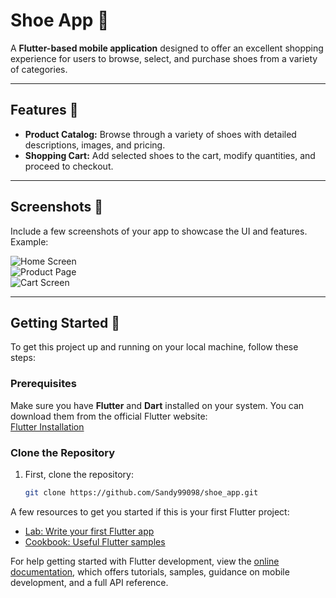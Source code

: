# Shoe App 👟

A **Flutter-based mobile application** designed to offer an excellent shopping experience for users to browse, select, and purchase shoes from a variety of categories.

---

## Features 🚀

- **Product Catalog:** Browse through a variety of shoes with detailed descriptions, images, and pricing.
- **Shopping Cart:** Add selected shoes to the cart, modify quantities, and proceed to checkout.

---

## Screenshots 📸

Include a few screenshots of your app to showcase the UI and features. Example:

![Home Screen](https://via.placeholder.com/300x600?text=Home+Screen)  
![Product Page](https://via.placeholder.com/300x600?text=Product+Page)  
![Cart Screen](https://via.placeholder.com/300x600?text=Cart+Screen)  

---

## Getting Started 🚗

To get this project up and running on your local machine, follow these steps:

### Prerequisites

Make sure you have **Flutter** and **Dart** installed on your system. You can download them from the official Flutter website:  
[Flutter Installation](https://flutter.dev/docs/get-started/install)

### Clone the Repository

1. First, clone the repository:
   ```bash
   git clone https://github.com/Sandy99098/shoe_app.git


A few resources to get you started if this is your first Flutter project:

- [Lab: Write your first Flutter app](https://docs.flutter.dev/get-started/codelab)
- [Cookbook: Useful Flutter samples](https://docs.flutter.dev/cookbook)

For help getting started with Flutter development, view the
[online documentation](https://docs.flutter.dev/), which offers tutorials,
samples, guidance on mobile development, and a full API reference.
